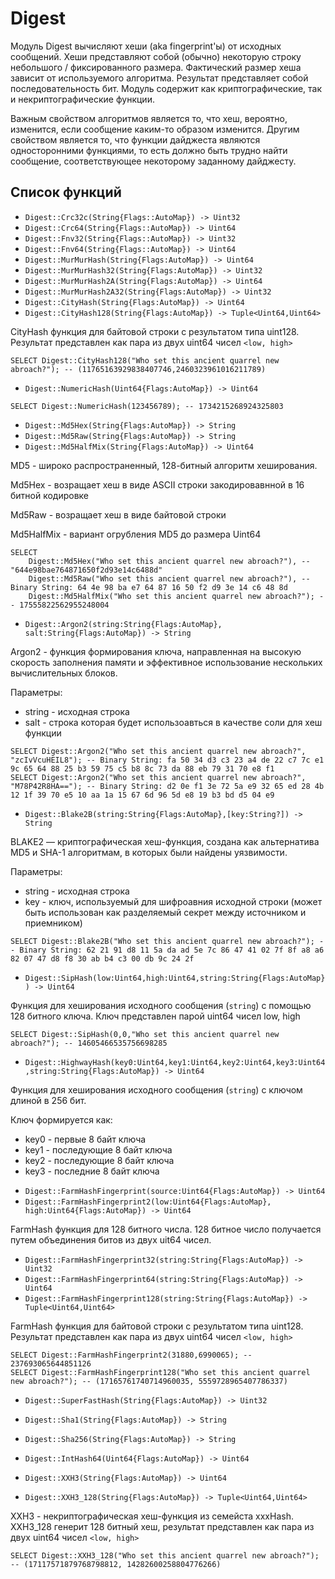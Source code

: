 # Digest

Модуль Digest вычисляют хеши (aka fingerprint'ы) от исходных сообщений. Хеши представляют собой (обычно) некоторую строку небольшого / фиксированного размера. Фактический размер хеша зависит от используемого алгоритма. Результат представляет собой последовательность бит.
Модуль содержит как криптографические, так и некриптографические функции.

Важным свойством алгоритмов  является то, что хеш, вероятно, изменится, если сообщение каким-то образом изменится. Другим свойством является то, что функции дайджеста являются односторонними функциями, то есть должно быть трудно найти сообщение, соответствующее некоторому заданному дайджесту.

## Список функций

* `Digest::Crc32c(String{Flags::AutoMap}) -> Uint32`
* `Digest::Crc64(String{Flags::AutoMap}) -> Uint64`
* `Digest::Fnv32(String{Flags::AutoMap}) -> Uint32`
* `Digest::Fnv64(String{Flags::AutoMap}) -> Uint64`
* `Digest::MurMurHash(String{Flags:AutoMap}) -> Uint64`
* `Digest::MurMurHash32(String{Flags:AutoMap}) -> Uint32`
* `Digest::MurMurHash2A(String{Flags:AutoMap}) -> Uint64`
* `Digest::MurMurHash2A32(String{Flags:AutoMap}) -> Uint32`
* `Digest::CityHash(String{Flags:AutoMap}) -> Uint64`
* `Digest::CityHash128(String{Flags:AutoMap}) -> Tuple<Uint64,Uint64>`

CityHash функция для байтовой строки с результатом типа uint128. Результат представлен как пара из двух uint64 чисел `<low, high>`

```yql
SELECT Digest::CityHash128("Who set this ancient quarrel new abroach?"); -- (11765163929838407746,2460323961016211789)
```

* `Digest::NumericHash(Uint64{Flags:AutoMap}) -> Uint64`

```yql
SELECT Digest::NumericHash(123456789); -- 1734215268924325803
```

* `Digest::Md5Hex(String{Flags:AutoMap}) -> String`
* `Digest::Md5Raw(String{Flags:AutoMap}) -> String`
* `Digest::Md5HalfMix(String{Flags:AutoMap}) -> Uint64`

MD5 - широко распространенный, 128-битный алгоритм хеширования.

Md5Hex - возращает хеш в виде ASCII  строки закодировавнной в 16 битной кодировке

Md5Raw - возращает хеш в виде байтовой строки

Md5HalfMix - вариант огрубления MD5 до размера Uint64

```yql
SELECT
    Digest::Md5Hex("Who set this ancient quarrel new abroach?"), -- "644e98bae764871650f2d93e14c6488d"
    Digest::Md5Raw("Who set this ancient quarrel new abroach?"), -- Binary String: 64 4e 98 ba e7 64 87 16 50 f2 d9 3e 14 c6 48 8d
    Digest::Md5HalfMix("Who set this ancient quarrel new abroach?"); -- 17555822562955248004
```

* `Digest::Argon2(string:String{Flags:AutoMap}, salt:String{Flags:AutoMap}) -> String`

Argon2 - функция формирования ключа, направленная на высокую скорость заполнения памяти и эффективное использование нескольких вычислительных блоков.

Параметры:

- string - исходная строка
- salt - строка которая будет использоавться в качестве соли для хеш функции

```yql
SELECT Digest::Argon2("Who set this ancient quarrel new abroach?", "zcIvVcuHEIL8"); -- Binary String: fa 50 34 d3 c3 23 a4 de 22 c7 7c e1 9c 65 64 88 25 b3 59 75 c5 b8 8c 73 da 88 eb 79 31 70 e8 f1
SELECT Digest::Argon2("Who set this ancient quarrel new abroach?", "M78P42R8HA=="); -- Binary String: d2 0e f1 3e 72 5a e9 32 65 ed 28 4b 12 1f 39 70 e5 10 aa 1a 15 67 6d 96 5d e8 19 b3 bd d5 04 e9
```

* `Digest::Blake2B(string:String{Flags:AutoMap},[key:String?]) -> String`

BLAKE2 — криптографическая хеш-функция, создана как альтернатива MD5 и SHA-1 алгоритмам, в которых были найдены уязвимости.

Параметры:

- string - исходная строка
- key - ключ, используемый для шифроавния исходной строки (может быть использован как разделяемый секрет между источником и приемником)

```yql
SELECT Digest::Blake2B("Who set this ancient quarrel new abroach?"); -- Binary String: 62 21 91 d8 11 5a da ad 5e 7c 86 47 41 02 7f 8f a8 a6 82 07 47 d8 f8 30 ab b4 c3 00 db 9c 24 2f
```

* `Digest::SipHash(low:Uint64,high:Uint64,string:String{Flags:AutoMap}) -> Uint64`

Функция для хеширования исходного сообщения (`string`) с помощью 128 битного ключа. Ключ представлен парой uint64 чисел low, high

```yql
SELECT Digest::SipHash(0,0,"Who set this ancient quarrel new abroach?"); -- 14605466535756698285
```

* `Digest::HighwayHash(key0:Uint64,key1:Uint64,key2:Uint64,key3:Uint64,string:String{Flags:AutoMap}) -> Uint64`

Функция для хеширования исходного сообщения (`string`) с ключом длиной в 256 бит.

Ключ формируется как:

- key0 - первые 8 байт ключа
- key1 - последующие 8 байт ключа
- key2 - последующие 8 байт ключа
- key3 - последние 8 байт ключа

* `Digest::FarmHashFingerprint(source:Uint64{Flags:AutoMap}) -> Uint64`
* `Digest::FarmHashFingerprint2(low:Uint64{Flags:AutoMap}, high:Uint64{Flags:AutoMap}) -> Uint64`

FarmHash функция для 128 битного числа. 128 битное число получается путем объединения битов из двух uit64 чисел.

* `Digest::FarmHashFingerprint32(string:String{Flags:AutoMap}) -> Uint32`
* `Digest::FarmHashFingerprint64(string:String{Flags:AutoMap}) -> Uint64`
* `Digest::FarmHashFingerprint128(string:String{Flags:AutoMap}) -> Tuple<Uint64,Uint64>`

FarmHash функция для байтовой строки с результатом типа uint128. Результат представлен как пара из двух uint64 чисел `<low, high>`

```yql
SELECT Digest::FarmHashFingerprint2(31880,6990065); -- 237693065644851126
SELECT Digest::FarmHashFingerprint128("Who set this ancient quarrel new abroach?"); -- (17165761740714960035, 5559728965407786337)
```

* `Digest::SuperFastHash(String{Flags:AutoMap}) -> Uint32`
* `Digest::Sha1(String{Flags:AutoMap}) -> String`
* `Digest::Sha256(String{Flags:AutoMap}) -> String`
* `Digest::IntHash64(Uint64{Flags:AutoMap}) -> Uint64`

* `Digest::XXH3(String{Flags:AutoMap}) -> Uint64`
* `Digest::XXH3_128(String{Flags:AutoMap}) -> Tuple<Uint64,Uint64>`

XXH3 - некриптографическая хеш-функция из семейста xxxHash. XXH3_128 генерит 128 битный хеш, результат представлен как пара из двух uint64 чисел `<low, high>`

```yql
SELECT Digest::XXH3_128("Who set this ancient quarrel new abroach?"); -- (17117571879768798812, 14282600258804776266)
```
